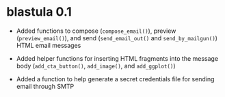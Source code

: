 # blastula 0.1

* Added functions to compose (`compose_email()`), preview (`preview_email()`), and send (`send_email_out()` and `send_by_mailgun()`) HTML email messages 

* Added helper functions for inserting HTML fragments into the message body (`add_cta_button()`, `add_image()`, and `add_ggplot()`)

* Added a function to help generate a secret credentials file for sending email through SMTP
